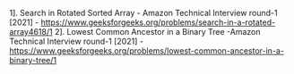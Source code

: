 1]. Search in Rotated Sorted Array - Amazon Technical Interview round-1 [2021] - https://www.geeksforgeeks.org/problems/search-in-a-rotated-array4618/1
2]. Lowest Common Ancestor in a Binary Tree -Amazon Technical Interview round-1 [2021] - https://www.geeksforgeeks.org/problems/lowest-common-ancestor-in-a-binary-tree/1
